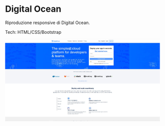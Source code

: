 # Digital Ocean

Riproduzione responsive di Digital Ocean. 

Tech: HTML/CSS/Bootstrap


![](DigitalOcean.jpg)
